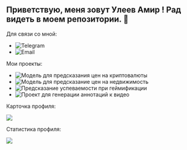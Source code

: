 ## Приветствую, меня зовут Улеев Амир ! Рад видеть в моем репозитории. 👋

<!--
**AUNitman/AUNitman** is a ✨ _special_ ✨ repository because its `README.md` (this file) appears on your GitHub profile.

Here are some ideas to get you started:

- 🔭 I’m currently working on ...
- 🌱 I’m currently learning ...
- 👯 I’m looking to collaborate on ...
- 🤔 I’m looking for help with ...
- 💬 Ask me about ...
- 📫 How to reach me: ...
- 😄 Pronouns: ...
- ⚡ Fun fact: ...
-->

Для связи со мной:
* ![Telegram](https://t.me/Amirhan_ul)
* ![Email](auleev2001@yandex.ru)


Мои проекты:
- ![Модель для предсказания цен на криптовалюты](https://github.com/AUNitman/G-Research-Crypto-Forecasting)
- ![Модель для предсказание цен на недвижимость](https://github.com/AUNitman/First-task-ML)
- ![Предсказание успеваемости при геймификации](https://github.com/AUNitman/Predict-Student-Performance-from-Game-Pla)
- ![Проект для генерации аннотаций к видео](https://github.com/AUNitman/Generate_annotations_videos)

Карточка профиля: 

![](https://github-profile-summary-cards.vercel.app/api/cards/profile-details?username=AUNitman&theme=solarized_dark)

Статистика профиля:

![](https://github-profile-summary-cards.vercel.app/api/cards/stats?username=AUNitman&theme=solarized_dark)
